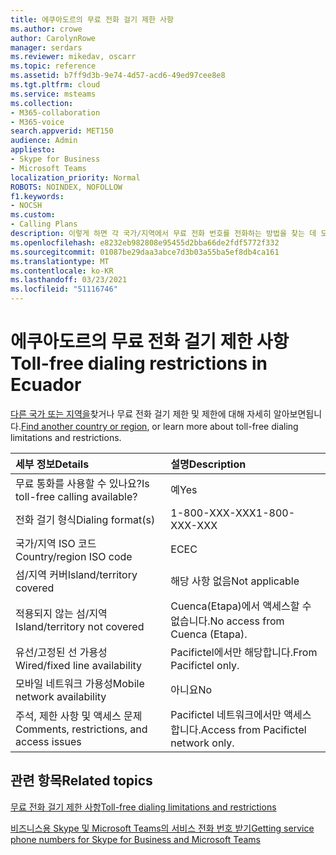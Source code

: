 ```yaml
---
title: 에쿠아도르의 무료 전화 걸기 제한 사항
ms.author: crowe
author: CarolynRowe
manager: serdars
ms.reviewer: mikedav, oscarr
ms.topic: reference
ms.assetid: b7ff9d3b-9e74-4d57-acd6-49ed97cee8e8
ms.tgt.pltfrm: cloud
ms.service: msteams
ms.collection:
- M365-collaboration
- M365-voice
search.appverid: MET150
audience: Admin
appliesto:
- Skype for Business
- Microsoft Teams
localization_priority: Normal
ROBOTS: NOINDEX, NOFOLLOW
f1.keywords:
- NOCSH
ms.custom:
- Calling Plans
description: 이렇게 하면 각 국가/지역에서 무료 전화 번호를 전화하는 방법을 찾는 데 도움이 됩니다. 국가/지역을 선택한 후 무료 서비스를 사용할 수 있는 무료 서비스 가용성에 대한 특정 세부 정보, 제한 및 제한이 포함된 국가별 페이지로 이동합니다. 전화 걸기 형식 또는 형식은 각 국가/지역 내에서 무료 전화 번호를 걸기 위해 필요한 액세스 코드를 보여 주게 됩니다.
ms.openlocfilehash: e8232eb982808e95455d2bba66de2fdf5772f332
ms.sourcegitcommit: 01087be29daa3abce7d3b03a55ba5ef8db4ca161
ms.translationtype: MT
ms.contentlocale: ko-KR
ms.lasthandoff: 03/23/2021
ms.locfileid: "51116746"
---
```

# <a name="toll-free-dialing-restrictions-in-ecuador"></a><span data-ttu-id="025b7-105">에쿠아도르의 무료 전화 걸기 제한 사항</span><span class="sxs-lookup"><span data-stu-id="025b7-105">Toll-free dialing restrictions in Ecuador</span></span>

<span data-ttu-id="025b7-106">[다른 국가 또는 지역을](../toll-free-dialing-limitations-and-restrictions.md)찾거나 무료 전화 걸기 제한 및 제한에 대해 자세히 알아보면됩니다.</span><span class="sxs-lookup"><span data-stu-id="025b7-106">[Find another country or region](../toll-free-dialing-limitations-and-restrictions.md), or learn more about toll-free dialing limitations and restrictions.</span></span>


|<span data-ttu-id="025b7-107">**세부 정보**</span><span class="sxs-lookup"><span data-stu-id="025b7-107">**Details**</span></span>|<span data-ttu-id="025b7-108">**설명**</span><span class="sxs-lookup"><span data-stu-id="025b7-108">**Description**</span></span>|
|:-----|:-----|
|<span data-ttu-id="025b7-109">무료 통화를 사용할 수 있나요?</span><span class="sxs-lookup"><span data-stu-id="025b7-109">Is toll-free calling available?</span></span>  <br/> |<span data-ttu-id="025b7-110">예</span><span class="sxs-lookup"><span data-stu-id="025b7-110">Yes</span></span>  <br/> |
|<span data-ttu-id="025b7-111">전화 걸기 형식</span><span class="sxs-lookup"><span data-stu-id="025b7-111">Dialing format(s)</span></span>  <br/> |<span data-ttu-id="025b7-112">1-800-XXX-XXX</span><span class="sxs-lookup"><span data-stu-id="025b7-112">1-800-XXX-XXX</span></span>  <br/> |
|<span data-ttu-id="025b7-113">국가/지역 ISO 코드</span><span class="sxs-lookup"><span data-stu-id="025b7-113">Country/region ISO code</span></span>  <br/> |<span data-ttu-id="025b7-114">EC</span><span class="sxs-lookup"><span data-stu-id="025b7-114">EC</span></span>  <br/> |
|<span data-ttu-id="025b7-115">섬/지역 커버</span><span class="sxs-lookup"><span data-stu-id="025b7-115">Island/territory covered</span></span>  <br/> |<span data-ttu-id="025b7-116">해당 사항 없음</span><span class="sxs-lookup"><span data-stu-id="025b7-116">Not applicable</span></span>  <br/> |
|<span data-ttu-id="025b7-117">적용되지 않는 섬/지역</span><span class="sxs-lookup"><span data-stu-id="025b7-117">Island/territory not covered</span></span>  <br/> | <span data-ttu-id="025b7-118">Cuenca(Etapa)에서 액세스할 수 없습니다.</span><span class="sxs-lookup"><span data-stu-id="025b7-118">No access from Cuenca (Etapa).</span></span> <br/> |
|<span data-ttu-id="025b7-119">유선/고정된 선 가용성</span><span class="sxs-lookup"><span data-stu-id="025b7-119">Wired/fixed line availability</span></span>  <br/> | <span data-ttu-id="025b7-120">Pacifictel에서만 해당합니다.</span><span class="sxs-lookup"><span data-stu-id="025b7-120">From Pacifictel only.</span></span> <br/> |
|<span data-ttu-id="025b7-121">모바일 네트워크 가용성</span><span class="sxs-lookup"><span data-stu-id="025b7-121">Mobile network availability</span></span>  <br/> |<span data-ttu-id="025b7-122">아니요</span><span class="sxs-lookup"><span data-stu-id="025b7-122">No</span></span>  <br/> |
|<span data-ttu-id="025b7-123">주석, 제한 사항 및 액세스 문제</span><span class="sxs-lookup"><span data-stu-id="025b7-123">Comments, restrictions, and access issues</span></span>  <br/> | <span data-ttu-id="025b7-124">Pacifictel 네트워크에서만 액세스합니다.</span><span class="sxs-lookup"><span data-stu-id="025b7-124">Access from Pacifictel network only.</span></span> <br/> |
   
## <a name="related-topics"></a><span data-ttu-id="025b7-125">관련 항목</span><span class="sxs-lookup"><span data-stu-id="025b7-125">Related topics</span></span>

[<span data-ttu-id="025b7-126">무료 전화 걸기 제한 사항</span><span class="sxs-lookup"><span data-stu-id="025b7-126">Toll-free dialing limitations and restrictions</span></span>](../toll-free-dialing-limitations-and-restrictions.md)

[<span data-ttu-id="025b7-127">비즈니스용 Skype 및 Microsoft Teams의 서비스 전화 번호 받기</span><span class="sxs-lookup"><span data-stu-id="025b7-127">Getting service phone numbers for Skype for Business and Microsoft Teams</span></span>](../getting-service-phone-numbers.md)

  
